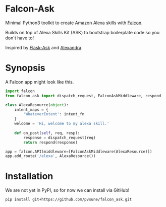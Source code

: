 # Falcon-Ask
Minimal Python3 toolkit to create Amazon Alexa skills with [Falcon](https://falconframework.org/). 

Builds on top of Alexa Skills Kit (ASK) to bootstrap boilerplate code so you don't have to!

Inspired by [Flask-Ask](https://github.com/johnwheeler/flask-ask) and [Alexandra](https://github.com/erik/alexandra).

# Synopsis
A Falcon app might look like this.
```python
import falcon
from falcon_ask import dispatch_request, FalconAskMiddleware, respond

class AlexaResource(object):
    intent_maps = {
        'WhateverIntent': intent_fn
    }
    welcome = 'Hi, welcome to my alexa skill.'
    
    def on_post(self, req, resp):
        response = dispatch_request(req)
        return respond(response)

app = falcon.API(middleware=[FalconAskMiddleware(AlexaResource)])
app.add_route('/alexa', AlexaResource())
```

# Installation
We are not yet in PyPI, so for now we can install via GitHub!
```bash
pip install git+https://github.com/pvsune/falcon_ask.git
```
